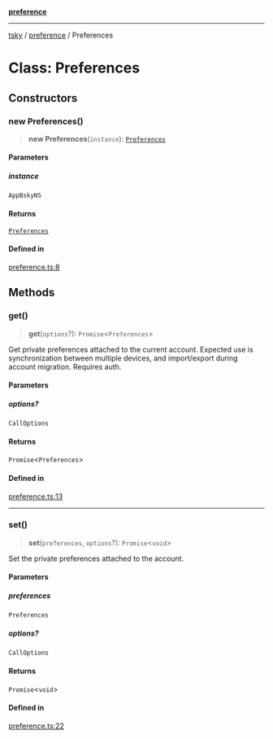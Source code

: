 [**preference**](../index.md)

***

[tsky](../../index.md) / [preference](../index.md) / Preferences

# Class: Preferences

## Constructors

### new Preferences()

> **new Preferences**(`instance`): [`Preferences`](Preferences.md)

#### Parameters

##### instance

`AppBskyNS`

#### Returns

[`Preferences`](Preferences.md)

#### Defined in

[preference.ts:8](https://github.com/anbraten/tsky/blob/d41f31ef5ffd7e02d6eae90f23a8982db2e99629/packages/core/src/preference.ts#L8)

## Methods

### get()

> **get**(`options`?): `Promise`\<`Preferences`\>

Get private preferences attached to the current account. Expected use is synchronization between multiple devices, and import/export during account migration. Requires auth.

#### Parameters

##### options?

`CallOptions`

#### Returns

`Promise`\<`Preferences`\>

#### Defined in

[preference.ts:13](https://github.com/anbraten/tsky/blob/d41f31ef5ffd7e02d6eae90f23a8982db2e99629/packages/core/src/preference.ts#L13)

***

### set()

> **set**(`preferences`, `options`?): `Promise`\<`void`\>

Set the private preferences attached to the account.

#### Parameters

##### preferences

`Preferences`

##### options?

`CallOptions`

#### Returns

`Promise`\<`void`\>

#### Defined in

[preference.ts:22](https://github.com/anbraten/tsky/blob/d41f31ef5ffd7e02d6eae90f23a8982db2e99629/packages/core/src/preference.ts#L22)
